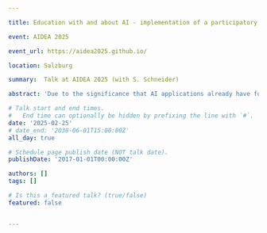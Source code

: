 ```yaml
---

title: Education with and about AI - implementation of a participatory teaching platform 

event: AIDEA 2025

event_url: https://aidea2025.github.io/

location: Salzburg

summary:  Talk at AIDEA 2025 (with S. Schneider)

abstract: 'Due to the significance that AI applications already have for our society, AI education is considered an important part of contemporary education. Moreover, the topic of AI provides an interesting field of activity and subject area for various school subjects – especially for computer science and mathematics education. The importance of AI education is now reflected in various computer science curricula in Germany and Austria. A key challenge for the comprehensive implementation of AI education and the holistic promotion of AI literacy in school is, on one hand, the availability of high-quality and up-to-date teaching and learning materials adapted to target groups and curricula, as well as the training of teachers in the field of AI. We address these challenges by providing teachers with materials for lessons on AI and machine learning through the teaching platform kiwi.schule and by training and educating (preservice) teachers through professional development courses and university seminars. Through the teaching and learning materials described below, exemplary lesson plans, a classroom management system, and AI tools for lesson preparation, teachers are supported in designing, adapting and teaching lessons on AI. The provided content aims to address and promote AI literacy and related competencies at different levels of cognitive learning objectives.'

# Talk start and end times.
#   End time can optionally be hidden by prefixing the line with `#`.
date: '2025-02-25'
# date_end: '2030-06-01T15:00:00Z'
all_day: true

# Schedule page publish date (NOT talk date).
publishDate: '2017-01-01T00:00:00Z'

authors: []
tags: []

# Is this a featured talk? (true/false)
featured: false


---
```

